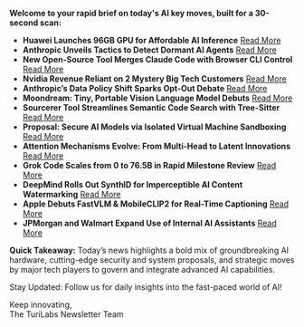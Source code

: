 **Welcome to your rapid brief on today's AI key moves, built for a 30-second scan:**  

- **Huawei Launches 96GB GPU for Affordable AI Inference** [Read More](https://e.huawei.com/cn/products/computing/ascend/atlas-300i-duo)  
- **Anthropic Unveils Tactics to Detect Dormant AI Agents** [Read More](https://www.youtube.com/watch?v=Z3WMt_ncgUI)  
- **New Open-Source Tool Merges Claude Code with Browser CLI Control** [Read More](https://www.cli-agents.click/)  
- **Nvidia Revenue Reliant on 2 Mystery Big Tech Customers** [Read More](https://fortune.com/2025/08/29/nvidia-revenue-anonymous-customers-chips-ai-china/)  
- **Anthropic’s Data Policy Shift Sparks Opt-Out Debate** [Read More](https://natesnewsletter.substack.com/p/the-default-trap-why-anthropics-data)  
- **Moondream: Tiny, Portable Vision Language Model Debuts** [Read More](https://github.com/vikhyat/moondream)  
- **Sourcerer Tool Streamlines Semantic Code Search with Tree-Sitter** [Read More](https://github.com/st3v3nmw/sourcerer-mcp)  
- **Proposal: Secure AI Models via Isolated Virtual Machine Sandboxing** [Read More](https://blog.sigplan.org/2025/08/29/ai-models-need-a-virtual-machine/)  
- **Attention Mechanisms Evolve: From Multi-Head to Latent Innovations** [Read More](https://vinithavn.medium.com/from-multi-head-to-latent-attention-the-evolution-of-attention-mechanisms-64e3c0505f24)  
- **Grok Code Scales from 0 to 76.5B in Rapid Milestone Review** [Read More](https://blog.kilocode.ai/p/from-zero-to-765-billion-the-grok)  
- **DeepMind Rolls Out SynthID for Imperceptible AI Content Watermarking** [Read More](https://deepmind.google/science/synthid/)  
- **Apple Debuts FastVLM & MobileCLIP2 for Real-Time Captioning** [Read More](https://huggingface.co/spaces/apple/fastvlm-webgpu)  
- **JPMorgan and Walmart Expand Use of Internal AI Assistants** [Read More](https://www.cnbc.com/2024/08/28/why-jpmorgan-and-walmart-are-opting-for-internal-gen-ai-assistants.html)  

**Quick Takeaway:** Today’s news highlights a bold mix of groundbreaking AI hardware, cutting-edge security and system proposals, and strategic moves by major tech players to govern and integrate advanced AI capabilities.

Stay Updated: Follow us for daily insights into the fast-paced world of AI!  

Keep innovating,  
The TuriLabs Newsletter Team